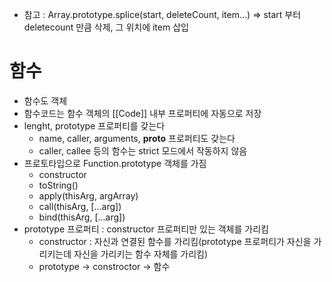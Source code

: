 - 참고 : Array.prototype.splice(start, deleteCount, item...) => start 부터 deletecount 만큼 삭제, 그 위치에 item 삽입

# 함수
- 함수도 객체
- 함수코드는 함수 객체의 [[Code]] 내부 프로퍼티에 자동으로 저장
- lenght, prototype 프로퍼티를 갖는다
  - name, caller, arguments, __proto__ 프로퍼티도 갖는다
  - caller, callee 등의 함수는 strict 모드에서 작동하지 않음
- 프로토타입으로 Function.prototype 객체를 가짐
  - constructor
  - toString()
  - apply(thisArg, argArray)
  - call(thisArg, [...arg])
  - bind(thisArg, [...arg])
- prototype 프로퍼티 : constructor 프로퍼티만 있는 객체를 가리킴
  - constructor : 자신과 연결된 함수를 가리킴(prototype 프로퍼티가 자신을 가리키는데 자신을 가리키는 함수 자체를 가리킴)
  - prototype -> constroctor -> 함수
